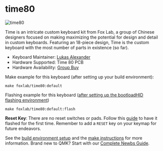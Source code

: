 # time80

![time80](https://i.imgur.com/8HpYStP.jpg)

Time is an intricate custom keyboard kit from Fox Lab, a group of
Chinese designers focused on making maximizing the potential for
design and detail in custom keyboards. Featuring an 18-piece design,
Time is the custom keyboard with the most number of parts in existence (so far).

* Keyboard Maintainer: [Lukas Alexander](https://github.com/lukelex)
* Hardware Supported: Time 80 PCB
* Hardware Availability: [Group Buy](https://geekhack.org/index.php?topic=92349.0)

Make example for this keyboard (after setting up your build environment):

    make foxlab/time80:default

Flashing example for this keyboard ([after setting up the bootloadHID flashing environment](https://docs.qmk.fm/#/flashing_bootloadhid))

    make foxlab/time80:default:flash

**Reset Key**: There are no reset switches or pads. Follow this
[guide](https://beta.docs.qmk.fm/using-qmk/guides/flashing/flashing_bootloadhid)
to have it flashed for the first time. Remember to add a `RESET`
key on your keymap for future endeavors.

See the [build environment setup](https://docs.qmk.fm/#/getting_started_build_tools) and the [make instructions](https://docs.qmk.fm/#/getting_started_make_guide) for more information. Brand new to QMK? Start with our [Complete Newbs Guide](https://docs.qmk.fm/#/newbs).
